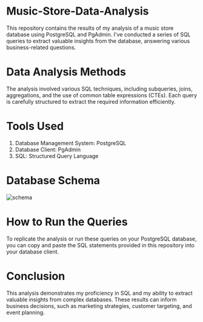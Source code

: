 # Music-Store-Data-Analysis
This repository contains the results of my analysis of a music store database using PostgreSQL and PgAdmin. I've conducted a series of SQL queries to extract valuable insights from the database, answering various business-related questions.

# Data Analysis Methods
The analysis involved various SQL techniques, including subqueries, joins, aggregations, and the use of common table expressions (CTEs). Each query is carefully structured to extract the required information efficiently.

# Tools Used
1. Database Management System: PostgreSQL
2. Database Client: PgAdmin
3. SQL: Structured Query Language

# Database Schema
![schema](https://github.com/Sofiya2000/Music-Store-Data-Analysis/assets/70507595/02c7dce5-29de-41d7-883e-edb68dd8ce52)

# How to Run the Queries
To replicate the analysis or run these queries on your PostgreSQL database, you can copy and paste the SQL statements provided in this repository into your database client.

# Conclusion
This analysis demonstrates my proficiency in SQL and my ability to extract valuable insights from complex databases. These results can inform business decisions, such as marketing strategies, customer targeting, and event planning.
